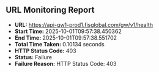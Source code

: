 ## URL Monitoring Report

- **URL:** https://api-gw1-prod1.fisglobal.com/gw/v1/health
- **Start Time:** 2025-10-01T09:57:38.450362
- **End Time:** 2025-10-01T09:57:38.551702
- **Total Time Taken:** 0.10134 seconds
- **HTTP Status Code:** 403
- **Status:** Failure
- **Failure Reason:** HTTP Status Code: 403
